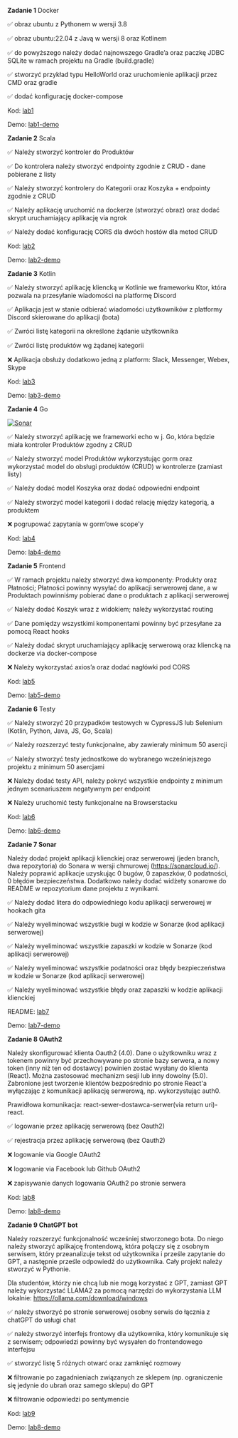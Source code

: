 **Zadanie 1** Docker

:white_check_mark: obraz ubuntu z Pythonem w wersji 3.8

:white_check_mark: obraz ubuntu:22.04 z Javą w wersji 8 oraz Kotlinem

:white_check_mark: do powyższego należy dodać najnowszego Gradle’a oraz paczkę JDBC SQLite w ramach projektu na Gradle (build.gradle)

:white_check_mark: stworzyć przykład typu HelloWorld oraz uruchomienie aplikacji przez CMD oraz gradle

:white_check_mark: dodać konfigurację docker-compose

Kod: [lab1](https://github.com/cr0ow/E-Business-2024/tree/master/lab1)

Demo: [lab1-demo](https://github.com/cr0ow/E-Business-2024/assets/70718059/e94d98f0-894b-44b0-b34a-04b0e21bb427)


**Zadanie 2** Scala

:white_check_mark: Należy stworzyć kontroler do Produktów

:white_check_mark: Do kontrolera należy stworzyć endpointy zgodnie z CRUD - dane pobierane z listy

:white_check_mark: Należy stworzyć kontrolery do Kategorii oraz Koszyka + endpointy zgodnie z CRUD

:white_check_mark: Należy aplikację uruchomić na dockerze (stworzyć obraz) oraz dodać skrypt uruchamiający aplikację via ngrok

:white_check_mark: Należy dodać konfigurację CORS dla dwóch hostów dla metod CRUD

Kod: [lab2](https://github.com/cr0ow/E-Business-2024/tree/master/lab2)

Demo: [lab2-demo](https://github.com/cr0ow/E-Business-2024/assets/70718059/2e86731b-6093-4c80-bccd-efecfa828884)


**Zadanie 3** Kotlin

:white_check_mark: Należy stworzyć aplikację kliencką w Kotlinie we frameworku Ktor, która pozwala na przesyłanie wiadomości na platformę Discord

:white_check_mark: Aplikacja jest w stanie odbierać wiadomości użytkowników z platformy Discord skierowane do aplikacji (bota)

:white_check_mark: Zwróci listę kategorii na określone żądanie użytkownika

:white_check_mark: Zwróci listę produktów wg żądanej kategorii

:x: Aplikacja obsłuży dodatkowo jedną z platform: Slack, Messenger, Webex, Skype

Kod: [lab3](https://github.com/cr0ow/E-Business-2024/tree/master/lab3/ktor-sample)

Demo: [lab3-demo](https://github.com/cr0ow/E-Business-2024/assets/70718059/c64de11f-8425-42a5-9378-9c111ae51657)


**Zadanie 4** Go

[![Sonar](https://img.shields.io/badge/SonarQube-Project_Report-blue?style=flat&logo=sonarqube)](https://sonarcloud.io/summary/new_code?id=cr0ow_E-Business-2024)


:white_check_mark: Należy stworzyć aplikację we frameworki echo w j. Go, która będzie miała kontroler Produktów zgodny z CRUD

:white_check_mark: Należy stworzyć model Produktów wykorzystując gorm oraz wykorzystać model do obsługi produktów (CRUD) w kontrolerze (zamiast listy)

:white_check_mark: Należy dodać model Koszyka oraz dodać odpowiedni endpoint

:white_check_mark: Należy stworzyć model kategorii i dodać relację między kategorią, a produktem

:x: pogrupować zapytania w gorm’owe scope'y

Kod: [lab4](https://github.com/cr0ow/E-Business-2024/tree/master/lab4)

Demo: [lab4-demo](https://github.com/cr0ow/E-Business-2024/assets/70718059/a22a52c2-50eb-4120-b6aa-3cbbe0d11779)


**Zadanie 5** Frontend

:white_check_mark: W ramach projektu należy stworzyć dwa komponenty: Produkty oraz Płatności; Płatności powinny wysyłać do aplikacji serwerowej dane, a w Produktach powinniśmy pobierać dane o produktach z aplikacji serwerowej

:white_check_mark: Należy dodać Koszyk wraz z widokiem; należy wykorzystać routing

:white_check_mark: Dane pomiędzy wszystkimi komponentami powinny być przesyłane za pomocą React hooks

:white_check_mark: Należy dodać skrypt uruchamiający aplikację serwerową oraz kliencką na dockerze via docker-compose

:x: Należy wykorzystać axios’a oraz dodać nagłówki pod CORS

Kod: [lab5](https://github.com/cr0ow/E-Business-2024/tree/master/lab5)

Demo: [lab5-demo](https://github.com/cr0ow/E-Business-2024/assets/70718059/e3bdc651-3c6a-4e9c-9143-0ee16b9cb2c4)


**Zadanie 6** Testy

:white_check_mark: Należy stworzyć 20 przypadków testowych w CypressJS lub Selenium (Kotlin, Python, Java, JS, Go, Scala)

:white_check_mark: Należy rozszerzyć testy funkcjonalne, aby zawierały minimum 50 asercji

:white_check_mark: Należy stworzyć testy jednostkowe do wybranego wcześniejszego projektu z minimum 50 asercjami

:x: Należy dodać testy API, należy pokryć wszystkie endpointy z minimum jednym scenariuszem negatywnym per endpoint

:x: Należy uruchomić testy funkcjonalne na Browserstacku

Kod: [lab6](https://github.com/cr0ow/E-Business-2024/tree/master/lab6)

Demo: [lab6-demo](https://github.com/cr0ow/E-Business-2024/assets/70718059/1098619e-168d-4c87-8f3e-f6fa98a86a95)


**Zadanie 7 Sonar**

Należy dodać projekt aplikacji klienckiej oraz serwerowej (jeden branch, dwa repozytoria) do Sonara w wersji chmurowej (https://sonarcloud.io/). Należy poprawić aplikacje uzyskując 0 bugów, 0 zapaszków, 0 podatności, 0 błędów bezpieczeństwa. Dodatkowo należy dodać widżety sonarowe do README w repozytorium dane projektu z wynikami.

:white_check_mark: Należy dodać litera do odpowiedniego kodu aplikacji serwerowej w hookach gita

:white_check_mark: Należy wyeliminować wszystkie bugi w kodzie w Sonarze (kod aplikacji serwerowej)

:white_check_mark: Należy wyeliminować wszystkie zapaszki w kodzie w Sonarze (kod aplikacji serwerowej)

:white_check_mark: Należy wyeliminować wszystkie podatności oraz błędy bezpieczeństwa w kodzie w Sonarze (kod aplikacji serwerowej)

:white_check_mark: Należy wyeliminować wszystkie błędy oraz zapaszki w kodzie aplikacji klienckiej

README: [lab7](https://github.com/cr0ow/E-Business-2024/tree/master/lab7)

Demo: [lab7-demo](https://github.com/cr0ow/E-Business-2024/tree/master/demos/lab7.png)

**Zadanie 8 OAuth2**

Należy skonfigurować klienta Oauth2 (4.0). Dane o użytkowniku wraz z tokenem powinny być przechowywane po stronie bazy serwera, a nowy token (inny niż ten od dostawcy) powinien zostać wysłany do klienta (React). Można zastosować mechanizm sesji lub inny dowolny (5.0). Zabronione jest tworzenie klientów bezpośrednio po stronie React'a wyłączając z komunikacji aplikację serwerową, np. wykorzystując auth0.

Prawidłowa komunikacja: react-sewer-dostawca-serwer(via return uri)-react.

:white_check_mark: logowanie przez aplikację serwerową (bez Oauth2)

:white_check_mark: rejestracja przez aplikację serwerową (bez Oauth2)

:x: logowanie via Google OAuth2

:x: logowanie via Facebook lub Github OAuth2

:x: zapisywanie danych logowania OAuth2 po stronie serwera

Kod: [lab8](https://github.com/cr0ow/E-Business-2024/tree/master/lab8)

Demo: [lab8-demo](https://github.com/cr0ow/E-Business-2024/assets/70718059/5bd3afa6-8cd1-4bc2-9ffa-0671a0bdfcaa)

**Zadanie 9 ChatGPT bot**

Należy rozszerzyć funkcjonalność wcześniej stworzonego bota. Do niego należy stworzyć aplikajcę frontendową, która połączy się z osobnym serwisem, który przeanalizuje tekst od użytkownika i prześle zapytanie do GPT, a następnie prześle odpowiedź do użytkownika. Cały projekt należy stworzyć w Pythonie.

Dla studentów, którzy nie chcą lub nie mogą korzystać z GPT, zamiast GPT należy wykorzystać LLAMA2 za pomocą narzędzi do wykorzystania LLM lokalnie: https://ollama.com/download/windows

:white_check_mark: należy stworzyć po stronie serwerowej osobny serwis do łącznia z chatGPT do usługi chat

:white_check_mark: należy stworzyć interfejs frontowy dla użytkownika, który komunikuje się z serwisem; odpowiedzi powinny być wysyałen do frontendowego interfejsu

:white_check_mark: stworzyć listę 5 różnych otwarć oraz zamknięć rozmowy

:x: filtrowanie po zagadnieniach związanych ze sklepem (np. ograniczenie się jedynie do ubrań oraz samego sklepu) do GPT

:x: filtrowanie odpowiedzi po sentymencie

Kod: [lab9](https://github.com/cr0ow/E-Business-2024/tree/master/lab9)

Demo: [lab8-demo](https://github.com/cr0ow/E-Business-2024/assets/70718059/9518ac60-3560-4717-8110-087c691337a9)
